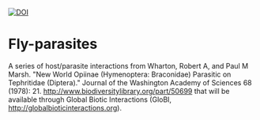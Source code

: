 [![DOI](https://zenodo.org/badge/33685605.svg)](https://zenodo.org/badge/latestdoi/33685605)

# Fly-parasites

A series of host/parasite interactions from Wharton, Robert A, and Paul M Marsh. "New World Opiinae (Hymenoptera: Braconidae) Parasitic on Tephritidae (Diptera)." Journal of the Washington Academy of Sciences 68 (1978): 21. http://www.biodiversitylibrary.org/part/50699 that will be available through Global Biotic Interactions (GloBI, http://globalbioticinteractions.org).
